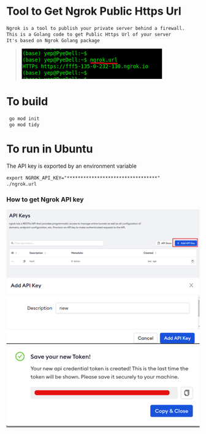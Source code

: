 # Tool to Get Ngrok Public Https Url
```
Ngrok is a tool to publish your private server behind a firewall.
This is a Golang code to get Public Https Url of your server
It's based on Ngrok Golang package
```
>![Launch](https://github.com/PeishengYE/NgrokGetPublicHttpsUrl/blob/main/ngrok.url.launch.png)

# To build 
```
 go mod init
 go mod tidy
```

# To run in Ubuntu
The API key is exported by an environment variable
```
export NGROK_API_KEY="*********************************"
./ngrok.url
```


###  How to get Ngrok API key 
![Step 1](https://github.com/PeishengYE/NgrokGetPublicHttpsUrl/blob/main/ngrok.api.key.howto.00.png)
![Step 2](https://github.com/PeishengYE/NgrokGetPublicHttpsUrl/blob/main/ngrok.api.key.howto.01.png)
![Step 3](https://github.com/PeishengYE/NgrokGetPublicHttpsUrl/blob/main/ngrok.api.key.howto.02.png)



